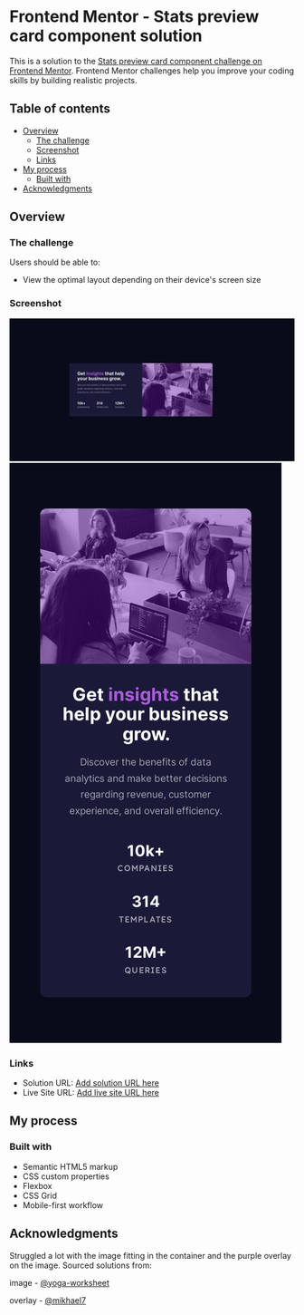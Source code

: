 # Frontend Mentor - Stats preview card component solution

This is a solution to the [Stats preview card component challenge on Frontend Mentor](https://www.frontendmentor.io/challenges/stats-preview-card-component-8JqbgoU62). Frontend Mentor challenges help you improve your coding skills by building realistic projects.

## Table of contents

- [Overview](#overview)
  - [The challenge](#the-challenge)
  - [Screenshot](#screenshot)
  - [Links](#links)
- [My process](#my-process)
  - [Built with](#built-with)
- [Acknowledgments](#acknowledgments)

## Overview

### The challenge

Users should be able to:

- View the optimal layout depending on their device's screen size

### Screenshot

![](screenshot.png)
![](screenshot-mobile.png)

### Links

- Solution URL: [Add solution URL here](https://your-solution-url.com)
- Live Site URL: [Add live site URL here](https://your-live-site-url.com)

## My process

### Built with

- Semantic HTML5 markup
- CSS custom properties
- Flexbox
- CSS Grid
- Mobile-first workflow

## Acknowledgments

Struggled a lot with the image fitting in the container and the purple overlay on the image.
Sourced solutions from:

image - [@yoga-worksheet](https://www.frontendmentor.io/solutions/stats-preview-card-johwPyKbec)

overlay - [@mikhael7](https://www.frontendmentor.io/solutions/stats-preview-card-component-d7ZkT4W2BQ)
